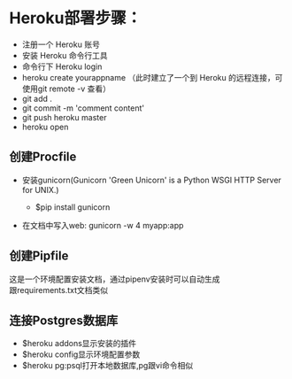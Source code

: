 # Heroku部署步骤：

* 注册一个 Heroku 账号
* 安装 Heroku 命令行工具 
* 命令行下 Heroku login
* heroku create yourappname （此时建立了一个到 Heroku 的远程连接，可使用git remote -v 查看）
* git add .
* git commit -m 'comment content'
* git push heroku master
* heroku open

## 创建Procfile
* 安装gunicorn(Gunicorn 'Green Unicorn' is a Python WSGI HTTP Server for UNIX.)
	* $pip install gunicorn
	
* 在文档中写入web: gunicorn -w 4 myapp:app

## 创建Pipfile
这是一个环境配置安装文档，通过pipenv安装时可以自动生成  
跟requirements.txt文档类似

## 连接Postgres数据库
* $heroku addons显示安装的插件
* $heroku config显示环境配置参数
* $heroku pg:psql打开本地数据库,pg跟vi命令相似
